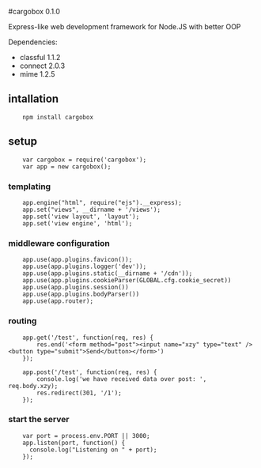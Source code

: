 #cargobox 0.1.0

Express-like web development framework for Node.JS with better OOP

Dependencies:
* classful 1.1.2
* connect 2.0.3
* mime 1.2.5

## intallation

		npm install cargobox

## setup

		var cargobox = require('cargobox');
		var app = new cargobox();

### templating

		app.engine("html", require("ejs").__express);
		app.set("views", __dirname + '/views');
		app.set('view layout', 'layout');
		app.set('view engine', 'html');

### middleware configuration

		app.use(app.plugins.favicon());
		app.use(app.plugins.logger('dev'));
		app.use(app.plugins.static(__dirname + '/cdn'));
		app.use(app.plugins.cookieParser(GLOBAL.cfg.cookie_secret))
		app.use(app.plugins.session())
		app.use(app.plugins.bodyParser())
		app.use(app.router);

### routing

		app.get('/test', function(req, res) { 
			res.end('<form method="post"><input name="xzy" type="text" /><button type="submit">Send</button></form>')
		});

		app.post('/test', function(req, res) { 
			console.log('we have received data over post: ', req.body.xzy);
			res.redirect(301, '/1');
		});

### start the server
		
		var port = process.env.PORT || 3000;
		app.listen(port, function() {
		  console.log("Listening on " + port);
		});